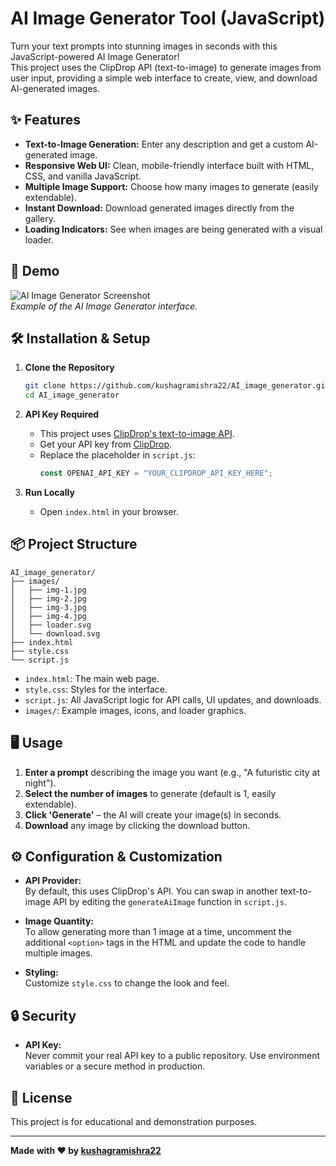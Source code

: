 # AI Image Generator Tool (JavaScript)

Turn your text prompts into stunning images in seconds with this JavaScript-powered AI Image Generator!  
This project uses the ClipDrop API (text-to-image) to generate images from user input, providing a simple web interface to create, view, and download AI-generated images.

## ✨ Features

- **Text-to-Image Generation:** Enter any description and get a custom AI-generated image.
- **Responsive Web UI:** Clean, mobile-friendly interface built with HTML, CSS, and vanilla JavaScript.
- **Multiple Image Support:** Choose how many images to generate (easily extendable).
- **Instant Download:** Download generated images directly from the gallery.
- **Loading Indicators:** See when images are being generated with a visual loader.

## 🚀 Demo

![AI Image Generator Screenshot]()  
_Example of the AI Image Generator interface._

## 🛠️ Installation & Setup

1. **Clone the Repository**
    ```bash
    git clone https://github.com/kushagramishra22/AI_image_generator.git
    cd AI_image_generator
    ```

2. **API Key Required**
    - This project uses [ClipDrop's text-to-image API](https://clipdrop.co/apis/text-to-image).
    - Get your API key from [ClipDrop](https://clipdrop.co/apis/text-to-image).
    - Replace the placeholder in `script.js`:
      ```js
      const OPENAI_API_KEY = "YOUR_CLIPDROP_API_KEY_HERE";
      ```

3. **Run Locally**
    - Open `index.html` in your browser.

## 📦 Project Structure

```
AI_image_generator/
├── images/
│   ├── img-1.jpg
│   ├── img-2.jpg
│   ├── img-3.jpg
│   ├── img-4.jpg
│   ├── loader.svg
│   └── download.svg
├── index.html
├── style.css
└── script.js
```

- `index.html`: The main web page.
- `style.css`: Styles for the interface.
- `script.js`: All JavaScript logic for API calls, UI updates, and downloads.
- `images/`: Example images, icons, and loader graphics.

## 🖥️ Usage

1. **Enter a prompt** describing the image you want (e.g., "A futuristic city at night").
2. **Select the number of images** to generate (default is 1, easily extendable).
3. **Click 'Generate'** – the AI will create your image(s) in seconds.
4. **Download** any image by clicking the download button.

## ⚙️ Configuration & Customization

- **API Provider:**  
  By default, this uses ClipDrop's API. You can swap in another text-to-image API by editing the `generateAiImage` function in `script.js`.

- **Image Quantity:**  
  To allow generating more than 1 image at a time, uncomment the additional `<option>` tags in the HTML and update the code to handle multiple images.

- **Styling:**  
  Customize `style.css` to change the look and feel.

## 🔒 Security

- **API Key:**  
  Never commit your real API key to a public repository. Use environment variables or a secure method in production.

## 📝 License

This project is for educational and demonstration purposes.

---

**Made with ❤️ by [kushagramishra22](https://github.com/kushagramishra22)**
